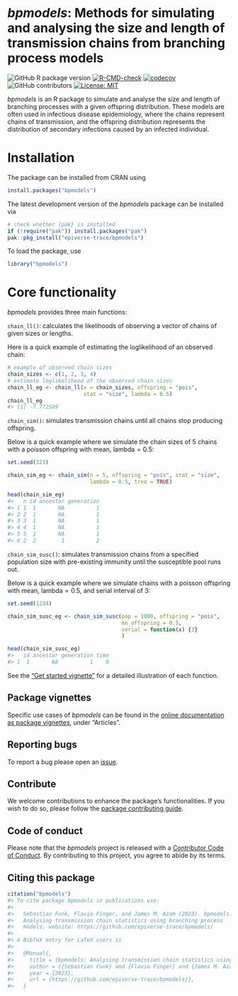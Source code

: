 
# *bpmodels*: Methods for simulating and analysing the size and length of transmission chains from branching process models

<!-- badges: start -->

![GitHub R package
version](https://img.shields.io/github/r-package/v/epiverse-trace/bpmodels)
[![R-CMD-check](https://github.com/epiverse-trace/bpmodels/actions/workflows/R-CMD-check.yaml/badge.svg)](https://github.com/epiverse-trace/bpmodels/actions/workflows/R-CMD-check.yaml)
[![codecov](https://codecov.io/github/epiverse-trace/bpmodels/branch/main/graph/badge.svg)](https://app.codecov.io/github/epiverse-trace/bpmodels)
![GitHub
contributors](https://img.shields.io/github/contributors/epiverse-trace/bpmodels)
[![License:
MIT](https://img.shields.io/badge/License-MIT-yellow.svg)](https://opensource.org/license/MIT/)
<!-- badges: end -->

*bpmodels* is an R package to simulate and analyse the size and length
of branching processes with a given offspring distribution. These models
are often used in infectious disease epidemiology, where the chains
represent chains of transmission, and the offspring distribution
represents the distribution of secondary infections caused by an
infected individual.

# Installation

The package can be installed from CRAN using

``` r
install.packages("bpmodels")
```

The latest development version of the *bpmodels* package can be
installed via

``` r
# check whether {pak} is installed
if (!require("pak")) install.packages("pak")
pak::pkg_install("epiverse-trace/bpmodels")
```

To load the package, use

``` r
library("bpmodels")
```

# Core functionality

*bpmodels* provides three main functions:

`chain_ll()`: calculates the likelihoods of observing a vector of chains
of given sizes or lengths.

Here is a quick example of estimating the loglikelihood of an observed
chain:

``` r
# example of observed chain sizes
chain_sizes <- c(1, 2, 3, 4) 
# estimate loglikelihood of the observed chain sizes
chain_ll_eg <- chain_ll(x = chain_sizes, offspring = "pois", 
                        stat = "size", lambda = 0.5)
chain_ll_eg
#> [1] -7.772589
```

`chain_sim()`: simulates transmission chains until all chains stop
producing offspring.

Below is a quick example where we simulate the chain sizes of $5$ chains
with a poisson offspring with mean, $\text{lambda} = 0.5$:

``` r
set.seed(123)

chain_sim_eg <- chain_sim(n = 5, offspring = "pois", stat = "size", 
                          lambda = 0.5, tree = TRUE)

head(chain_sim_eg)
#>   n id ancestor generation
#> 1 1  1       NA          1
#> 2 2  1       NA          1
#> 3 3  1       NA          1
#> 4 4  1       NA          1
#> 5 5  1       NA          1
#> 6 2  2        1          2
```

`chain_sim_susc()`: simulates transmission chains from a specified
population size with pre-existing immunity until the susceptible pool
runs out.

Below is a quick example where we simulate chains with a poisson
offspring with mean, $\text{lambda} = 0.5$, and serial interval of $3$:

``` r
set.seed(1234)

chain_sim_susc_eg <- chain_sim_susc(pop = 1000, offspring = "pois",
                                    mn_offspring = 0.5,
                                    serial = function(x) {3}
                                    )

head(chain_sim_susc_eg)
#>   id ancestor generation time
#> 1  1       NA          1    0
```

See the [“Get started
vignette”](https://epiverse-trace.github.io/bpmodels/articles/bpmodels.html)
for a detailed illustration of each function.

## Package vignettes

Specific use cases of *bpmodels* can be found in the [online
documentation as package
vignettes](https://epiverse-trace.github.io/bpmodels/), under
“Articles”.

## Reporting bugs

To report a bug please open an
[issue](https://github.com/epiverse-trace/bpmodels/issues/new/choose).

## Contribute

We welcome contributions to enhance the package’s functionalities. If
you wish to do so, please follow the [package contributing
guide](https://github.com/epiverse-trace/bpmodels/blob/main/.github/CONTRIBUTING.md).

## Code of conduct

Please note that the *bpmodels* project is released with a [Contributor
Code of
Conduct](https://github.com/epiverse-trace/.github/blob/main/CODE_OF_CONDUCT.md).
By contributing to this project, you agree to abide by its terms.

## Citing this package

``` r
citation("bpmodels")
#> To cite package bpmodels in publications use:
#> 
#>   Sebastian Funk, Flavio Finger, and James M. Azam (2023). bpmodels:
#>   Analysing transmission chain statistics using branching process
#>   models, website: https://github.com/epiverse-trace/bpmodels/
#> 
#> A BibTeX entry for LaTeX users is
#> 
#>   @Manual{,
#>     title = {bpmodels: Analysing transmission chain statistics using branching process models},
#>     author = {{Sebastian Funk} and {Flavio Finger} and {James M. Azam}},
#>     year = {2023},
#>     url = {https://github.com/epiverse-trace/bpmodels/},
#>   }
```
